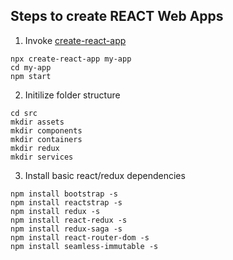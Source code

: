 ## Steps to create REACT Web Apps


1. Invoke [create-react-app](https://github.com/facebook/create-react-app)

```
npx create-react-app my-app
cd my-app
npm start
```

2. Initilize folder structure

```
cd src
mkdir assets
mkdir components
mkdir containers
mkdir redux
mkdir services
```

3. Install basic react/redux dependencies

```
npm install bootstrap -s
npm install reactstrap -s
npm install redux -s
npm install react-redux -s
npm install redux-saga -s
npm install react-router-dom -s
npm install seamless-immutable -s
```
